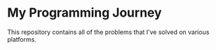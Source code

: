 # My Programming Journey
This repository contains all of the problems that I've solved on various platforms.
